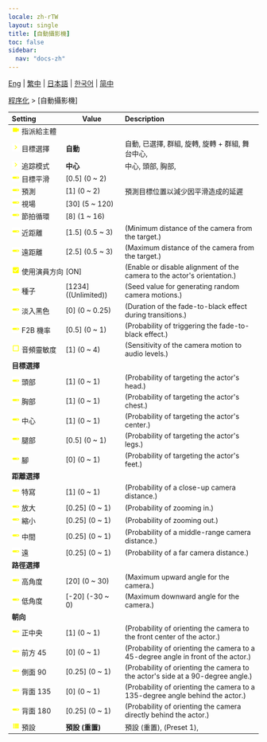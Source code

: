 ```yaml
---
locale: zh-rTW
layout: single
title: [自動攝影機]
toc: false
sidebar:
  nav: "docs-zh"
---
```

[Eng](/dancexr/menu/2025.4/motion/auto_cam) | [繁中](/tw/dancexr/menu/2025.4/motion/auto_cam) | [日本語](/jp/dancexr/menu/2025.4/motion/auto_cam) | [한국어](/kr/dancexr/menu/2025.4/motion/auto_cam) | [简中](/zh/dancexr/menu/2025.4/motion/auto_cam)

[程序化](../menu#程序化) > [自動攝影機]



| Setting | Value | Description |
| :--- | --- | :--- |
|<nobr> ![videocam icon](/images/icon/ic_videocam.png)  指派給主體</nobr>|| 
|<nobr> ![chevron icon](/images/icon/ic_chevron.png)  目標選擇</nobr>| **自動** | 自動, 已選擇, 群組, 旋轉, 旋轉 + 群組, 舞台中心,  |
|<nobr> ![chevron icon](/images/icon/ic_chevron.png)  追踪模式</nobr>| **中心** | 中心, 頭部, 胸部,  |
|<nobr> ![slider icon](/images/icon/ic_slider.png)  目標平滑</nobr>| [0.5] (0 ~ 2) | 
|<nobr> ![slider icon](/images/icon/ic_slider.png)  預測</nobr>| [1] (0 ~ 2) | 預測目標位置以減少因平滑造成的延遲
|<nobr> ![slider icon](/images/icon/ic_slider.png)  視場</nobr>| [30] (5 ~ 120) | 
|<nobr> ![slider icon](/images/icon/ic_slider.png)  節拍循環</nobr>| [8] (1 ~ 16) | 
|<nobr> ![slider icon](/images/icon/ic_slider.png)  近距離</nobr>| [1.5] (0.5 ~ 3) | (Minimum distance of the camera from the target.)
|<nobr> ![slider icon](/images/icon/ic_slider.png)  遠距離</nobr>| [2.5] (0.5 ~ 3) | (Maximum distance of the camera from the target.)
|<nobr> ![check_on icon](/images/icon/ic_check_on.png)  使用演員方向</nobr>| [ON] | (Enable or disable alignment of the camera to the actor's orientation.)
|<nobr> ![slider icon](/images/icon/ic_slider.png)  種子</nobr>| [1234] ((Unlimited)) | (Seed value for generating random camera motions.)
|<nobr> ![slider icon](/images/icon/ic_slider.png)  淡入黑色</nobr>| [0] (0 ~ 0.25) | (Duration of the fade-to-black effect during transitions.)
|<nobr> ![slider icon](/images/icon/ic_slider.png)  F2B 機率</nobr>| [0.5] (0 ~ 1) | (Probability of triggering the fade-to-black effect.)
|<nobr> ![check_off icon](/images/icon/ic_check_off.png)  音頻靈敏度</nobr>| [1] (0 ~ 4) | (Sensitivity of the camera motion to audio levels.)
|<nobr> <b>目標選擇</b></nobr>|| 
|<nobr> ![slider icon](/images/icon/ic_slider.png)  頭部</nobr>| [1] (0 ~ 1) | (Probability of targeting the actor's head.)
|<nobr> ![slider icon](/images/icon/ic_slider.png)  胸部</nobr>| [1] (0 ~ 1) | (Probability of targeting the actor's chest.)
|<nobr> ![slider icon](/images/icon/ic_slider.png)  中心</nobr>| [1] (0 ~ 1) | (Probability of targeting the actor's center.)
|<nobr> ![slider icon](/images/icon/ic_slider.png)  腿部</nobr>| [0.5] (0 ~ 1) | (Probability of targeting the actor's legs.)
|<nobr> ![slider icon](/images/icon/ic_slider.png)  腳</nobr>| [0] (0 ~ 1) | (Probability of targeting the actor's feet.)
|<nobr> <b>距離選擇</b></nobr>|| 
|<nobr> ![slider icon](/images/icon/ic_slider.png)  特寫</nobr>| [1] (0 ~ 1) | (Probability of a close-up camera distance.)
|<nobr> ![slider icon](/images/icon/ic_slider.png)  放大</nobr>| [0.25] (0 ~ 1) | (Probability of zooming in.)
|<nobr> ![slider icon](/images/icon/ic_slider.png)  縮小</nobr>| [0.25] (0 ~ 1) | (Probability of zooming out.)
|<nobr> ![slider icon](/images/icon/ic_slider.png)  中間</nobr>| [0.25] (0 ~ 1) | (Probability of a middle-range camera distance.)
|<nobr> ![slider icon](/images/icon/ic_slider.png)  遠</nobr>| [0.25] (0 ~ 1) | (Probability of a far camera distance.)
|<nobr> <b>路徑選擇</b></nobr>|| 
|<nobr> ![slider icon](/images/icon/ic_slider.png)  高角度</nobr>| [20] (0 ~ 30) | (Maximum upward angle for the camera.)
|<nobr> ![slider icon](/images/icon/ic_slider.png)  低角度</nobr>| [-20] (-30 ~ 0) | (Maximum downward angle for the camera.)
|<nobr> <b>朝向</b></nobr>|| 
|<nobr> ![slider icon](/images/icon/ic_slider.png)  正中央</nobr>| [1] (0 ~ 1) | (Probability of orienting the camera to the front center of the actor.)
|<nobr> ![slider icon](/images/icon/ic_slider.png)  前方 45</nobr>| [0] (0 ~ 1) | (Probability of orienting the camera to a 45-degree angle in front of the actor.)
|<nobr> ![slider icon](/images/icon/ic_slider.png)  側面 90</nobr>| [0.25] (0 ~ 1) | (Probability of orienting the camera to the actor's side at a 90-degree angle.)
|<nobr> ![slider icon](/images/icon/ic_slider.png)  背面 135</nobr>| [0] (0 ~ 1) | (Probability of orienting the camera to a 135-degree angle behind the actor.)
|<nobr> ![slider icon](/images/icon/ic_slider.png)  背面 180</nobr>| [0.25] (0 ~ 1) | (Probability of orienting the camera directly behind the actor.)
|<nobr> ![list icon](/images/icon/ic_list.png)  預設</nobr>| **預設 (重置)** | 預設 (重置), (Preset 1),  |
